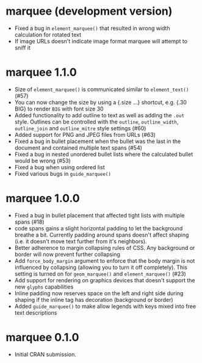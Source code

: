 # marquee (development version)

* Fixed a bug in `element_marquee()` that resulted in wrong width calculation
  for rotated text
* If image URLs doesn't indicate image format marquee will attempt to sniff it

# marquee 1.1.0

* Size of `element_marquee()` is communicated similar to `element_text()` (#57)
* You can now change the size by using a {.size ...} shortcut, e.g. {.30 BIG} to
  render `BIG` with font size 30
* Added functionality to add outline to text as well as adding the `.out` style.
  Outlines can be controlled with the `outline`, `outline_width`, `outline_join`
  and `outline_mitre` style settings (#60)
* Added support for PNG and JPEG files from URLs (#63)
* Fixed a bug in bullet placement when the bullet was the last in the document
  and contained multiple text spans (#54)
* Fixed a bug in nested unordered bullet lists where the calculated bullet would
  be wrong (#53)
* Fixed a bug when using ordered list
* Fixed various bugs in `guide_marquee()`

# marquee 1.0.0

* Fixed a bug in bullet placement that affected tight lists with multiple spans
  (#18)
* code spans gains a slight horizontal padding to let the background breathe a
  bit. Currently padding around spans doesn't affect shaping (i.e. it doesn't
  move text further from it's neighbors).
* Better adherence to margin collapsing rules of CSS. Any background or border
  will now prevent further collapsing
* Add `force_body_margin` argument to enforce that the body margin is not
  influenced by collapsing (allowing you to turn it off completely). This
  setting is turned on for `geom_marquee()` and `element_marquee()` (#23)
* Add support for rendering on graphics devices that doesn't support the new
  `glyphs` capabilities
* Inline padding now reserves space on the left and right side during shaping if
  the inline tag has decoration (background or border)
* Added `guide_marquee()` to make allow legends with keys mixed into free text
  descriptions

# marquee 0.1.0

* Initial CRAN submission.
